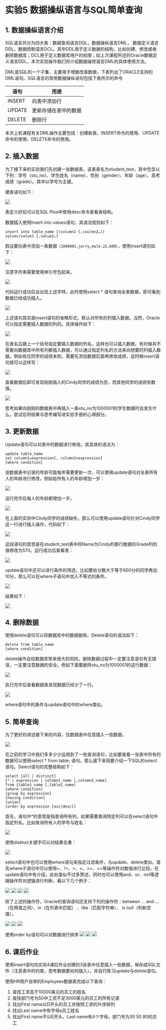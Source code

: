 # 实验5 数据操纵语言与SQL简单查询

## 1. 数据操纵语言介绍

SQL语言共分为四大类：数据查询语言DQL，数据操纵语言DML， 数据定义语言DDL，数据控制语言DCL。其中DDL用于定义数据的结构，比如创建、修改或者删除数据库；DCL用于定义数据库用户的权限；如上次课程所述的Oracle数据定义语言DDL，本次实验操作我们将介绍数据操控语言DML的具体使用方法。

DML是SQL的一个子集，主要用于增删改查数据，下表列出了ORACLE支持的DML语句。SQL语言的常用数据操纵语句包括下表所示的命令

|语句|用途|
|--|--|
|INSERT|向表中添加行|
|UPDATE|更新存储在表中的数据|
|DELETE|删除行|

本次上机课程有关DML操作主要包括：创建新表、INSERT命令的使用、UPDATE命令的使用、DELETE命令的使用。

## 2. 插入数据

为了接下来的实验我们先创建一张数据表，该表表名为student_test，其中包含以下列：学号（stu_no）、学生姓名（name）、性别（gender）、年龄（age）、高考成绩（grade）。其中以学号为主键。

建表语句如下：

![](pic/1.png)

表定义好后可以在SQL Plus中使用desc命令查看表结构。

数据插入使用Insert into values语句，其语法规则如下：

    insert into table_name [(column1 [,coulmn2…])
    values(value1 [,value2…]

假设要向表中添加一条数据`（1000001,jerry,male,22,600）`，使用insert语句如下：

![](pic/2.png)

注意字符串需要使用单引号包起来。

![](pic/3.png)

代码运行成功后会出现上述字样。此时使用select * 语句查询全表数据，即可看到数据已经成功插入。

![](pic/4.png)

上述语句其实是insert语句的省略形式，默认对所有的列插入数据。当然，Oracle可以指定需要插入数据的列的。具体操作如下：

![](pic/5.png)

在表名后跟上一个括号指定要插入数据的列名，这样也可以插入数据。有时候并不需要向数据库中所有列都插入数据，可以通过指定列名的方法来向想要的列插入数据。例如有位同学的成绩未知，需要先添加数据后面再修改成绩，这时候insert语句就可以这样写：

![](pic/6.png)

查看数据后即可发现刚刚插入的Cindy同学的成绩为空，而其他同学的成绩有数值。

![](pic/7.png)

思考如果向刚刚的数据表中再插入一条stu_no为1000001的学生数据时会发生什么，尝试后将结果与思考编写进实验手册的心得部分。

## 3. 更新数据

Update语句可以对表中的数据进行修改。其具体的语法为：

    update table_name 
    set column1=expression[, column2=expression]
    [where condition]

该数据表中记录的年龄可能每年需要更新一次，可以使用update语句对全表所有人的年龄进行修改，例如给所有人的年龄增加一岁：

![](pic/8.png)

运行完毕后每人的年龄都增加一岁。

![](pic/9.png)

在上面的实验中Cindy同学的成绩缺失，那么可以使用update语句针对Cindy同学这一行进行插入操作，代码如下：

![](pic/10.png)

这段语句的意思是在student_test表中将Name为Cindy的那行数据的Grade列的值修改为570。运行成功后查看表：

![](pic/11.png)

update语句中还可以进行条件的筛选，比如要给分数大于等于600分的同学再加10分，那么可以在where子语句中加入不等式的条件。

![](pic/12.png)

结果如下：

![](pic/13.png)

## 4. 删除数据

使用delete语句可以将数据库中的数据删除。Delete语句的语法如下：

    delete from table_name 
    [where condition]

delete操作会给数据库带来很大的风险，删除数据过程中一定要注意语句有无错误，一定要注意数据的安全。例如下面要删除stu_no为1000001的这行数据：

![](pic/14.png)

执行完毕后查看数据表发现数据已经少了一行。

![](pic/15.png)

where语句中的条件与update语句中的where类似。


## 5. 简单查询

为了更好的讲述接下来的内容，往数据表中任意插入一些数据。

![](pic/16.png)

在之前的学习中我们多多少少运用到了一些查询语句，比如要查看一张表中所有的数据可以使用select * from table; 语句。那么接下来简要介绍一下SQL的select语句。Select语句的完整结构如下：

    select [all | distinct]
    {* | expression | colomn1_name [,colomn2_name]
    from {table1_name [,table2_name]
    [where condition]
    [group by expression]
    [having condition]
    [union]
    [order by expression [asc|desc]]

首先，语句中*的意思是指查询所有列，如果需要查询特定列可以在select语句中指定列名，比如查询所有人的学号与姓名：

![](pic/17.png)

使用distinct关键字可以对结果去重：

![](pic/18.png)

select语句中也可以使用where语句来指定过滤条件，与update、delete类似。首先where子语句中可以使用=、!=、>、<、>=、<=等操作符对数值进行比较，在update语句中有介绍，此处类似不过多赘述，同时也可以使用and、or、not等逻辑操作符对逻辑进行判断，看以下几个例子：


![](pic/19.png)
![](pic/20.png)
![](pic/21.png)
![](pic/22.png)

除了上述的操作符，Oracle的查询语句还支持下列的操作符：between … and … （在两值之间）、in（在列表中匹配） 、like（匹配字符串）、 is null（判断空值）。

![](pic/23.png)
![](pic/24.png)
![](pic/25.png)

使用order by语句可以对数据进行排序
![](pic/26.png)
![](pic/27.png)
![](pic/28.png)

## 6. 课后作业
使用insert语句向实验4课后作业创建的3张表中任意插入一些数据，保存成SQL文件（注意表中的约束，思考数据要如何插入）。并自行练习update与delete语句。

使用HR用户自带的Employees数据表完成以下查询：

1. 查找工资高于10000美元的员工的姓名
2. 查找部门号为50中工资不足3000美元的员工的所有记录
3. 找出First name以D开头的员工并按照工资的升序排列
4. 找出Last name中有字母a员工姓名
5. 找出First name不以E开头，Last name有4个字母，部门号为30 50 80的员工
